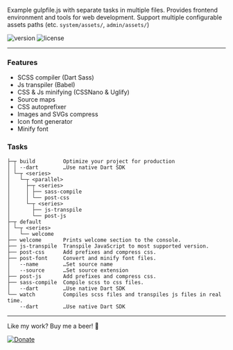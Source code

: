 Example gulpfile.js with separate tasks in multiple files.
Provides frontend environment and tools for web development.
Support multiple configurable assets paths (etc. `system/assets/`, `admin/assets/`)

![version](https://img.shields.io/github/v/tag/jakubzasanski/disco-gulp?label=version)
![license](https://img.shields.io/github/license/jakubzasanski/disco-gulp)

---

### Features
- SCSS compiler (Dart Sass)
- Js transpiler (Babel)
- CSS & Js minifying (CSSNano & Uglify)
- Source maps
- CSS autoprefixer
- Images and SVGs compress
- Icon font generator
- Minify font

### Tasks

```text
├─┬ build         Optimize your project for production
│ │ --dart        …Use native Dart SDK
│ └─┬ <series>
│   └─┬ <parallel>
│     ├─┬ <series>
│     │ ├── sass-compile
│     │ └── post-css
│     └─┬ <series>
│       ├── js-transpile
│       └── post-js
├─┬ default
│ └─┬ <series>
│   └── welcome
├── welcome       Prints welcome section to the console.
├── js-transpile  Transpile JavaScript to most supported version.
├── post-css      Add prefixes and compress css.
├── post-font     Convert and minify font files.
│   --name        …Set source name
│   --source      …Set source extension
├── post-js       Add prefixes and compress css.
├── sass-compile  Compile scss to css files.
│   --dart        …Use native Dart SDK
└── watch         Compiles scss files and transpiles js files in real time.
    --dart        …Use native Dart SDK
```

---

Like my work? Buy me a beer! 🍺

[![Donate](https://img.shields.io/badge/Donate-PayPal-blue.svg)](https://www.paypal.com/donate/?hosted_button_id=KWNT5X4DUL2AY)
